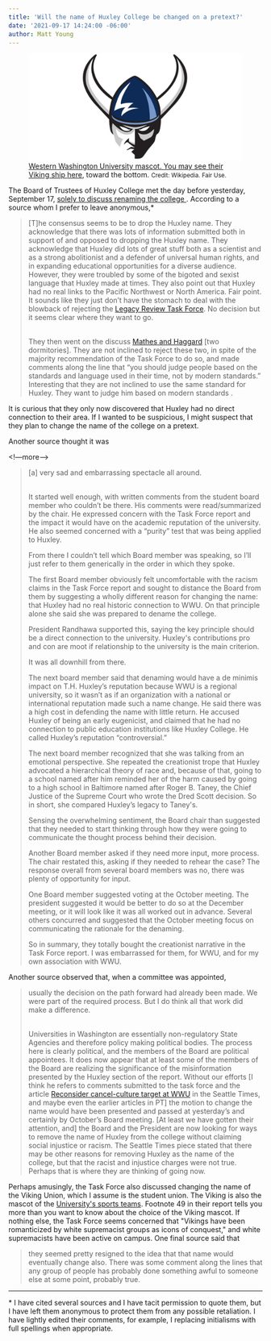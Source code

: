 ```yaml
---
title: 'Will the name of Huxley College be changed on a pretext?'
date: '2021-09-17 14:24:00 -06:00'
author: Matt Young
---
```


<figure>
<img src="/uploads/2021/WWU_Viking.jpg" alt="Viking mascot"/>

<figcaption><a href="https://en.wikipedia.org/wiki/Western_Washington_Vikings">Western Washington University mascot. You may see their Viking ship <a href="https://designsystem.wwu.edu/athletics-branding-and-spirit-marks">here</a>, toward the bottom. <small>Credit: Wikipedia. Fair Use.</small></a> 
</figcaption>
</figure>

The Board of Trustees of Huxley College met the day before yesterday, September 17, <a href="https://trustees.wwu.edu/files/00%20BOT%20Sept%202021%20Work%20Session%20Agenda%20-%20FINAL.pdf">solely to discuss renaming the college </a>. According to a source whom I prefer to leave anonymous,*

<blockquote>[T]he consensus seems to be to drop the Huxley name. They acknowledge that there was lots of information submitted both in support of and opposed to dropping the Huxley name. They acknowledge that Huxley did lots of great stuff both as a scientist and as a strong abolitionist and a defender of universal human rights, and in expanding educational opportunities for a diverse audience. However, they were troubled by some of the bigoted and sexist language that Huxley made at times. They also point out that Huxley had no real links to the Pacific Northwest or North America. Fair point. It sounds like they just don’t have the stomach to deal with the blowback of rejecting the <a href="https://president.wwu.edu/files/2021-07/LRTF%20Report%20and%20Recommendations_June%202021.pdf">Legacy Review Task Force</a>. No decision but it seems clear where they want to go.<br/><br/>

They then went on the discuss <a href="https://president.wwu.edu/files/2021-02/WWU%20Building%20Names%20Report%20Sept%202020.pdf">Mathes and Haggard</a> [two dormitories]. They are not inclined to reject these two, in spite of the majority recommendation of the Task Force to do so, and made comments along the line that “you should judge people based on the standards and language used in their time, not by modern standards.” Interesting that they are not inclined to use the same standard for Huxley. They want to judge him based on modern standards .</blockquote>

It is curious that they only now discovered that Huxley had no direct connection to their area. If I wanted to be suspicious, I might suspect that they plan to change the name of the college on a pretext.

Another source thought it was

<!—more--> 

<blockquote>[a] very sad and embarrassing spectacle all around.<br/><br/>

It started well enough, with written comments from the student board member who couldn’t be there. His comments were read/summarized by the chair. He expressed concern with the Task Force report and the impact it would have on the academic reputation of the university. He also seemed concerned with a “purity” test that was being applied to Huxley.

From there I couldn’t tell which Board member was speaking, so I’ll just refer to them generically in the order in which they spoke.

The first Board member obviously felt uncomfortable with the racism claims in the Task Force report and sought to distance the Board from them by suggesting a wholly different reason for changing the name: that Huxley had no real historic connection to WWU. On that principle alone she said she was prepared to dename the college.

President Randhawa supported this, saying the key principle should be a direct connection to the university. Huxley's contributions pro and con are moot if relationship to the university is the main criterion.

It was all downhill from there.

The next board member said that denaming would have a de minimis impact on T.H. Huxley’s reputation because WWU is a regional university, so it wasn’t as if an organization with a national or international reputation made such a name change. He said there was a high cost in defending the name with little return. He accused Huxley of being an early eugenicist, and claimed that he had no connection to public education institutions like Huxley College. He called Huxley’s reputation “controversial.”

The next board member recognized that she was talking from an emotional perspective. She repeated the creationist trope that Huxley advocated a hierarchical theory of race and, because of that, going to a school named after him reminded her of the harm caused by going to a high school in Baltimore named after Roger B. Taney, the Chief Justice of the Supreme Court who wrote the Dred Scott decision. So in short, she compared Huxley’s legacy to Taney's.

Sensing the overwhelming sentiment, the Board chair than suggested that they needed to start thinking through how they were going to communicate the thought process behind their decision.

Another Board member asked if they need more input, more process. The chair restated this, asking if they needed to rehear the case? The response overall from several board members was no, there was plenty of opportunity for input.

One Board member suggested voting at the October meeting. The president suggested it would be better to do so at the December meeting, or it will look like it was all worked out in advance. Several others concurred and suggested that the October meeting focus on communicating the rationale for the denaming.

So in summary, they totally bought the creationist narrative in the Task Force report. I was embarrassed for them, for WWU, and for my own association with WWU.</blockquote>

Another source observed that, when a committee was appointed,

<blockquote>usually the decision on the path forward had already been made.  We were part of the required process.  But I do think all that work did make a difference.<br/><br/>

Universities in Washington are essentially non-regulatory State Agencies and therefore policy making political bodies.  The process here is clearly political, and the members of the Board are political appointees.  It does now appear that at least some of the members of the Board are realizing the significance of the misinformation presented by the Huxley section of the report.  Without our efforts [I think he refers to comments submitted to the task force and the article <a href="https://www.seattletimes.com/opinion/reconsider-cancel-culture-target-at-wwu/">Reconsider cancel-culture target at WWU</a> in the Seattle Times, and maybe even the earlier articles in PT] the motion to change the name would have been presented and passed at yesterday’s and certainly by October’s Board meeting.  [At least we have gotten their attention, and] the Board and the President are now looking for ways to remove the name of Huxley from the college without claiming social injustice or racism.  The Seattle Times piece stated that there may be other reasons for removing Huxley as the name of the college, but that the racist and injustice charges were not true. Perhaps that is where they are thinking of going now.</blockquote>

Perhaps amusingly, the Task Force also discussed changing the name of the Viking Union, which I assume is the student union. The Viking is also the mascot of the <a href="https://en.wikipedia.org/wiki/Western_Washington_Vikings">University's sports teams</a>. Footnote 49 in their report tells you more than you want to know about the choice of the Viking mascot. If nothing else, the Task Force seems concerned that "Vikings have been romanticized by white supremacist groups as icons of conquest," and white supremacists have been active on campus. One final source said that

<blockquote>they seemed pretty resigned to the idea that that name would eventually change also.  There was some comment along the lines that any group of people has probably done something awful to someone else at some point, probably true.</blockquote>

-----

&ast; I have cited several sources and I have tacit permission to quote them, but I have left them anonymous to protect them from any possible retaliation. I have lightly edited their comments, for example, I replacing initialisms with full spellings when appropriate.
